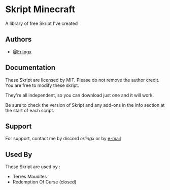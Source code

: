 
# Skript Minecraft

A library of free Skript I've created


## Authors

- [@Erlingx](https://github.com/FRErlingx)


## Documentation

These Skript are licensed by MIT. Please do not remove the author credit. You are free to modify these skript.

They're all independent, so you can download just one and it will work.

Be sure to check the version of Skript and any add-ons in the info section at the start of each script.


## Support

For support, contact me by discord *erlingx* or by [e-mail](mailto:contact@skyyteq.fr)


## Used By

These Skript are used by :
- Terres Maudites
- Redemption Of Curse (closed)

